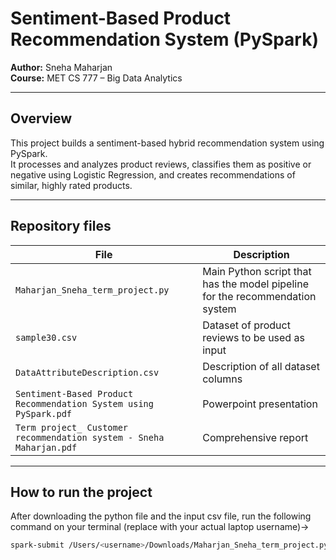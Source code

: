 # Sentiment-Based Product Recommendation System (PySpark)
**Author:** Sneha Maharjan  
**Course:** MET CS 777 – Big Data Analytics  

--------------------------------------------------------------------------------------------------------------

## Overview
This project builds a sentiment-based hybrid recommendation system using PySpark.  
It processes and analyzes product reviews, classifies them as positive or negative using Logistic Regression, and creates recommendations of similar, highly rated products.

-----
## Repository files

| File | Description |
|------|--------------|
| `Maharjan_Sneha_term_project.py` | Main Python script that has the model pipeline for the recommendation system |
| `sample30.csv` | Dataset of product reviews to be used as input |
| `DataAttributeDescription.csv` | Description of all dataset columns |
| `Sentiment-Based Product Recommendation System using PySpark.pdf` | Powerpoint presentation |
| `Term project_ Customer recommendation system - Sneha Maharjan.pdf` | Comprehensive report|
---

## How to run the project

After downloading the python file and the input csv file, run the following command on your terminal (replace <username> with your actual laptop username)->

```bash
spark-submit /Users/<username>/Downloads/Maharjan_Sneha_term_project.py /Users/<username>/Downloads/sample30.csv
